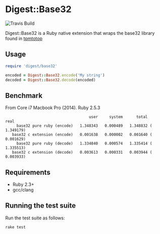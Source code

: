 Digest::Base32
==============

![Travis Build](https://travis-ci.com/ydakuka/digest-base32.svg?branch=master)

Digest::Base32 is a Ruby native extension that wraps the base32 library found
in [tpmtotop](https://github.com/mjg59/tpmtotp/blob/master/base32.h)

Usage
-----

```ruby
require 'digest/base32'

encoded = Digest::Base32.encode('My string')
decoded = Digest::Base32.decode(encoded)
```

Benchmark
---------

From Core i7 Macbook Pro (2014). Ruby 2.5.3
```
                                     user     system      total        real
     base32 pure ruby (encode)   1.348343   0.000489   1.348832 (  1.349179)
   base32 c extension (encode)   0.001638   0.000002   0.001640 (  0.001629)
     base32 pure ruby (decode)   1.334840   0.000574   1.335414 (  1.335513)
   base32 c extension (decode)   0.003613   0.000331   0.003944 (  0.003933)
```

Requirements
------------

* Ruby 2.3+
* gcc/clang

Running the test suite
----------------------

Run the test suite as follows:

```
rake test
```
